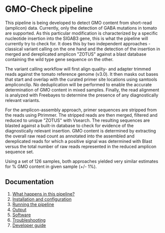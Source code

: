 # GMO-Check pipeline

This pipeline is being developed to detect GMO content from short-read (amplicon) data. Currently, only the detection of GABA mutations in tomato are supported. As this particular modification is characterized by a specific nucleotide insertion into the SIGAB3 gene, this is what the pipeline will currently try to check for. It does this by two independent approaches - classical variant calling on the one hand and the detection of the insertion in merged and dereplicated amplicon "ZOTUS" against a blast database containing the wild type gene sequence on the other. 

The variant calling workflow will first align quality- and adapter trimmed reads against the tomato reference genome (v3.0). It then masks out bases that start and overlap with the curated primer site locations using samtools ampliconclip. No deduplication will be performed to enable the accurate determination of GMO content in mixed samples. Finally, the read alignment is analyzed with Freebayes to determine the presence of any diagnostically relevant variants. 

For the amplicon-assembly approach, primer sequences are stripped from the reads using Ptrimmer. The stripped reads are then merged, filtered and reduced to unique "ZOTUS" with Vsearch. The resulting sequences are blasted against a  built-in database to check for evidence of the diagnostically relevant insertion. GMO content is determined by extracting the overall raw read count as annotated into the assembled and dereplicated reads for which a positive signal was determined with Blast versus the total number of raw reads represented in the reduced amplicon sequence set. 

Using a set of 126 samples, both approaches yielded very similar estimates for % GMO content in given sample (+/- 1%). 

## Documentation 

1. [What happens in this pipeline?](docs/pipeline.md)
2. [Installation and configuration](docs/installation.md)
3. [Running the pipeline](docs/usage.md)
4. [Output](docs/output.md)
5. [Software](docs/software.md)
5. [Troubleshooting](docs/troubleshooting.md)
6. [Developer guide](docs/developer.md)
